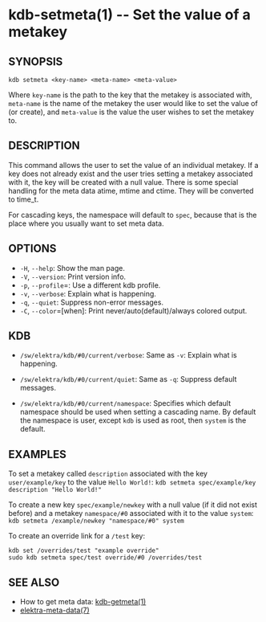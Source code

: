 kdb-setmeta(1) -- Set the value of a metakey
=============================================

## SYNOPSIS

`kdb setmeta <key-name> <meta-name> <meta-value>`

Where `key-name` is the path to the key that the metakey is associated with,
`meta-name` is the name of the metakey the user would like to set the value of (or create),
and `meta-value` is the value the user wishes to set the metakey to.

## DESCRIPTION

This command allows the user to set the value of an individual metakey.
If a key does not already exist and the user tries setting a metakey associated with it, the key will be created with a null value.
There is some special handling for the meta data atime, mtime and ctime. They will be converted to time_t.

For cascading keys, the namespace will default to `spec`, because
that is the place where you usually want to set meta data.

## OPTIONS

- `-H`, `--help`:
  Show the man page.
- `-V`, `--version`:
  Print version info.
- `-p`, `--profile`=<profile>:
  Use a different kdb profile.
- `-v`, `--verbose`:
  Explain what is happening.
- `-q`, `--quiet`:
  Suppress non-error messages.
- `-C`, `--color`=[when]:
  Print never/auto(default)/always colored output.

## KDB

- `/sw/elektra/kdb/#0/current/verbose`:
  Same as `-v`: Explain what is happening.

- `/sw/elektra/kdb/#0/current/quiet`:
  Same as `-q`: Suppress default messages.

- `/sw/elektra/kdb/#0/current/namespace`:
  Specifies which default namespace should be used when setting a cascading name.
  By default the namespace is user, except `kdb` is used as root, then `system`
  is the default.


## EXAMPLES

To set a metakey called `description` associated with the key `user/example/key` to the value `Hello World!`:
`kdb setmeta spec/example/key description "Hello World!"`

To create a new key `spec/example/newkey` with a null value (if it did not exist before)
and a metakey `namespace/#0` associated with it to the value `system`:
`kdb setmeta /example/newkey "namespace/#0" system`

To create an override link for a `/test` key:

	kdb set /overrides/test "example override"
	sudo kdb setmeta spec/test override/#0 /overrides/test

## SEE ALSO

- How to get meta data: [kdb-getmeta(1)](kdb-getmeta.md)
- [elektra-meta-data(7)](elektra-meta-data.md)
